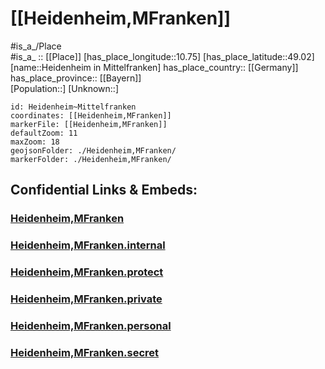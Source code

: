 ﻿---
location: [49.02,10.75] 
mapzoom: [7,12] 
mapmarker: city 
type: City
tags:
- geo/City


SpocWebEntityId: 30834
isDeleted: false
confidential: public

---

# [[Heidenheim,MFranken]]

#is_a_/Place  
#is_a_ :: [[Place]] 
[has_place_longitude::10.75] 
[has_place_latitude::49.02] 
[name::Heidenheim in Mittelfranken] 
has_place_country:: [[Germany]]  
has_place_province:: [[Bayern]]  
[Population::] 
[Unknown::] 


```leaflet
id: Heidenheim~Mittelfranken
coordinates: [[Heidenheim,MFranken]] 
markerFile: [[Heidenheim,MFranken]] 
defaultZoom: 11 
maxZoom: 18
geojsonFolder: ./Heidenheim,MFranken/ 
markerFolder: ./Heidenheim,MFranken/ 
```


## Confidential Links & Embeds: 

### [Heidenheim,MFranken](/_public/Earth/Continent/Europe/Europe~Central/Germany/Germany~West/Bayern/counties~Bayern/Weißenburg-Gunzenhausen/cities~Weißenburg-Gunzenhausen/Hahnenkamm/boroughs~Hahnenkamm/Heidenheim,MFranken.md) 

### [Heidenheim,MFranken.internal](/_internal/Earth/Continent/Europe/Europe~Central/Germany/Germany~West/Bayern/counties~Bayern/Weißenburg-Gunzenhausen/cities~Weißenburg-Gunzenhausen/Hahnenkamm/boroughs~Hahnenkamm/Heidenheim,MFranken.internal.md) 

### [Heidenheim,MFranken.protect](/_protect/Earth/Continent/Europe/Europe~Central/Germany/Germany~West/Bayern/counties~Bayern/Weißenburg-Gunzenhausen/cities~Weißenburg-Gunzenhausen/Hahnenkamm/boroughs~Hahnenkamm/Heidenheim,MFranken.protect.md) 

### [Heidenheim,MFranken.private](/_private/Earth/Continent/Europe/Europe~Central/Germany/Germany~West/Bayern/counties~Bayern/Weißenburg-Gunzenhausen/cities~Weißenburg-Gunzenhausen/Hahnenkamm/boroughs~Hahnenkamm/Heidenheim,MFranken.private.md) 

### [Heidenheim,MFranken.personal](/_personal/Earth/Continent/Europe/Europe~Central/Germany/Germany~West/Bayern/counties~Bayern/Weißenburg-Gunzenhausen/cities~Weißenburg-Gunzenhausen/Hahnenkamm/boroughs~Hahnenkamm/Heidenheim,MFranken.personal.md) 

### [Heidenheim,MFranken.secret](/_secret/Earth/Continent/Europe/Europe~Central/Germany/Germany~West/Bayern/counties~Bayern/Weißenburg-Gunzenhausen/cities~Weißenburg-Gunzenhausen/Hahnenkamm/boroughs~Hahnenkamm/Heidenheim,MFranken.secret.md) 
